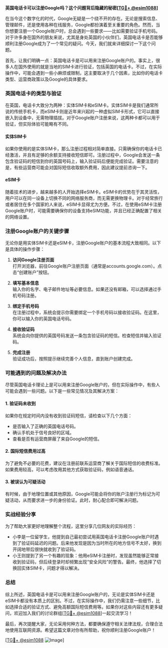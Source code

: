 **英国电话卡可以注册Google吗？这个问题背后隐藏的秘密[[TG💪+ @esim1088](https://t.me/s/esim1088)]**

在当今这个数字化的时代，Google无疑是一个绕不开的存在。无论是搜索信息、管理邮件，还是使用各种在线服务，Google都扮演着至关重要的角色。然而，当你想要注册一个Google账户时，总会遇到一些要求——比如需要验证手机号码。对于许多身在国外的朋友来说，尤其是身处英国的小伙伴们，英国电话卡是否能够顺利注册Google成为了一个常见的疑问。今天，我们就来详细探讨一下这个问题。

首先，让我们明确一点：英国电话卡是可以用来注册Google账户的。事实上，很多人在国外使用的就是当地的SIM卡进行验证，包括英国的电话卡。不过，在实际操作中，可能会遇到一些小麻烦或限制，这主要取决于几个因素，比如你的电话卡类型、运营商政策以及Google的具体要求。

### 英国电话卡的类型与验证

在英国，电话卡大致分为两种：实体SIM卡和eSIM卡。实体SIM卡是我们通常所说的传统手机卡，而eSIM卡则是近年来兴起的一种虚拟SIM卡形式，它可以直接嵌入到设备中，无需物理插拔。对于Google账户注册来说，这两种卡都可以用于验证，但实际体验可能略有不同。

#### 实体SIM卡
如果你使用的是实体SIM卡，那么注册过程相对简单直接。只需确保你的电话卡已经激活，并且有足够的余额支持接收短信即可。注册过程中，Google会发送一条包含验证码的短信到你的英国号码上，输入验证码后便能完成验证。需要注意的是，有些运营商可能会对国际短信收取额外费用，因此建议提前咨询一下。

#### eSIM卡
随着技术的进步，越来越多的人开始选择eSIM卡。eSIM卡的优势在于其灵活性，用户可以在同一设备上切换不同的网络服务商，而无需更换物理卡。对于经常旅行或者居住在多个国家的人来说，eSIM卡显得尤为方便。不过，在使用eSIM卡注册Google账户时，可能需要确保你的设备支持eSIM功能，并且已经正确配置了相关的网络设置。

### 注册Google账户的关键步骤

无论你是用实体SIM卡还是eSIM卡，注册Google账户的基本流程大致相同。以下是具体的操作步骤：

1. **访问Google注册页面**  
   打开浏览器，前往Google账户注册页面（通常是accounts.google.com）。点击“创建账户”按钮。

2. **填写基本信息**  
   输入你的名字、电子邮件地址等必要信息。如果还没有邮箱，可以选择通过手机号码注册。

3. **绑定手机号码**  
   在注册过程中，系统会提示你需要绑定一个手机号码以接收验证码。在这里，你可以输入你的英国电话号码。

4. **接收验证码**  
   系统会向你提供的英国号码发送一条包含验证码的短信。检查短信并输入验证码。

5. **完成注册**  
   验证成功后，按照提示继续完善个人信息，直到账户创建完成。

### 可能遇到的问题及解决办法

尽管英国电话卡理论上是可以用来注册Google账户的，但在实际操作中，有些人可能会遇到一些问题。以下是一些常见情况及其解决方案：

#### 1. 验证码未收到
如果你在规定时间内没有收到验证码短信，请检查以下几个方面：
- 是否输入了正确的英国电话号码。
- 确认手机处于信号良好的区域。
- 查看是否有运营商屏蔽了来自Google的短信。

#### 2. 国际短信费用过高
为了避免不必要的花费，建议在注册前联系运营商了解关于国际短信的收费标准。如果费用较高，可以考虑改用其他方式获取验证码，例如语音通话。

#### 3. 被误认为可疑活动
有时候，由于地理位置或其他原因，Google可能会将你的账户注册行为标记为可疑活动，从而要求进一步的身份验证。此时，耐心配合即可解决问题。

### 实战经验分享

为了帮助大家更好地理解整个流程，这里分享几位网友的实际经历：

- 小李是一位留学生，他提到自己最初尝试用英国电话卡注册Google账户时遇到了验证码延迟的问题。后来他发现是因为当时所在的地方信号不太好，换到开阔地带后很快就收到了验证码。
- 小王则提到了另一个有趣的现象：他用eSIM卡注册时，发现虽然能够正常接收到验证码，但后续登录时却频繁出现“安全风险”的警告。最终，他选择了切换回实体SIM卡，问题才得以解决。

### 总结

综上所述，英国电话卡是可以用来注册Google账户的，无论是实体SIM卡还是eSIM卡都没有本质上的区别。不过，在实际操作中，我们仍需注意一些细节，比如选择合适的验证方式、避免高额国际短信费用等。如果你对这些内容还有更多疑问，欢迎加入我们的讨论群组[[TG💪+ @esim1088](https://t.me/s/esim1088)]一起交流学习！

最后，再次提醒大家，无论采用何种方法，都要确保遵守相关法律法规，合理合法地使用互联网资源。希望这篇文章对你有所帮助，祝你顺利注册Google账户！

[[TG💪+ @esim1088](https://t.me/s/esim1088) ![Image](https://i.postimg.cc/4NQfJmqS/Snipaste-2025-05-13-00-14-12.png)]